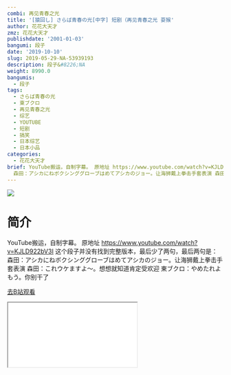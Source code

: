 ```yaml
---
combi: 再见青春之光
title: '[猿回し] さらば青春の光[中字] 短剧（再见青春之光 耍猴'
author: 花花大天才
zmz: 花花大天才
publishdate: '2001-01-03'
bangumi: 段子
date: '2019-10-10'
slug: 2019-05-29-NA-53939193
description: 段子&#8226;NA
weight: 8990.0
bangumis:
  - 段子
tags:
  - さらば青春の光
  - 東ブクロ
  - 再见青春之光
  - 综艺
  - YOUTUBE
  - 短剧
  - 搞笑
  - 日本综艺
  - 日本小品
categories:
  - 花花大天才
brief: YouTube搬运，自制字幕。 原地址 https://www.youtube.com/watch?v=KJLD922bV3I 这个段子并没有找到完整版本，最后少了两句，最后两句是：
  森田：アシカにねボクシンググローブはめてアシカのジョー。让海狮戴上拳击手套表演 森田：これウケますよ～。想想就知道肯定受欢迎 東ブクロ：やめたれよもう。你别干了
---
```

![](https://raw.githubusercontent.com/tcgriffith/owaraisite/master/static/tmpimg/bf8d7fee27e23ed63e1357146e0217957ac3467c.jpg.480.jpg)
# 简介  
YouTube搬运，自制字幕。
原地址 https://www.youtube.com/watch?v=KJLD922bV3I
这个段子并没有找到完整版本，最后少了两句，最后两句是：
森田：アシカにねボクシンググローブはめてアシカのジョー。让海狮戴上拳击手套表演
森田：これウケますよ～。想想就知道肯定受欢迎
東ブクロ：やめたれよもう。你别干了  

[去B站观看](https://www.bilibili.com/video/av53939193/)
<div class ="resp-container"><iframe class="testiframe" src="//player.bilibili.com/player.html?aid=53939193"", scrolling="no", allowfullscreen="true" > </iframe></div> 
